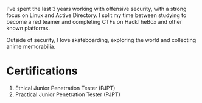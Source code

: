 I've spent the last 3 years working with offensive security, with a strong focus on Linux and Active Directory. 
I split my time between studying to become a red teamer and completing CTFs on HackTheBox and other known platforms.

Outside of security, I love skateboarding, exploring the world and collecting anime memorabilia.

# Certifications
<ol>
  <li>Ethical Junior Penetration Tester (PJPT)</li>
  <li>Practical Junior Penetration Tester (PJPT)</li>
</ol>
